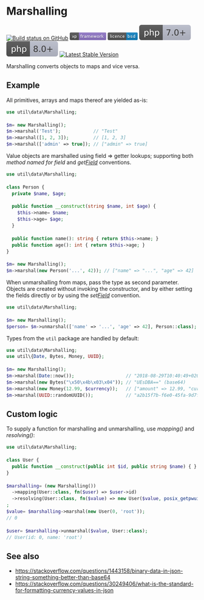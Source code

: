 Marshalling
========================================================================

[![Build status on GitHub](https://github.com/xp-forge/marshalling/workflows/Tests/badge.svg)](https://github.com/xp-forge/marshalling/actions)
[![XP Framework Module](https://raw.githubusercontent.com/xp-framework/web/master/static/xp-framework-badge.png)](https://github.com/xp-framework/core)
[![BSD Licence](https://raw.githubusercontent.com/xp-framework/web/master/static/licence-bsd.png)](https://github.com/xp-framework/core/blob/master/LICENCE.md)
[![Requires PHP 7.0+](https://raw.githubusercontent.com/xp-framework/web/master/static/php-7_0plus.svg)](http://php.net/)
[![Supports PHP 8.0+](https://raw.githubusercontent.com/xp-framework/web/master/static/php-8_0plus.svg)](http://php.net/)
[![Latest Stable Version](https://poser.pugx.org/xp-forge/marshalling/version.svg)](https://packagist.org/packages/xp-forge/marshalling)

Marshalling converts objects to maps and vice versa.

Example
-------
All primitives, arrays and maps thereof are yielded as-is:

```php
use util\data\Marshalling;

$m= new Marshalling();
$m->marshal('Test');            // "Test"
$m->marshal([1, 2, 3]);         // [1, 2, 3]
$m->marshal(['admin' => true]); // ["admin" => true]
```

Value objects are marshalled using field => getter lookups; supporting both *method named for field* and *get[Field]()* conventions.

```php
use util\data\Marshalling;

class Person {
  private $name, $age;

  public function __construct(string $name, int $age) {
    $this->name= $name;
    $this->age= $age;
  }

  public function name(): string { return $this->name; }
  public function age(): int { return $this->age; }
}

$m= new Marshalling();
$m->marshal(new Person('...', 42)); // ["name" => "...", "age" => 42]
```

When unmarshalling from maps, pass the type as second parameter. Objects are created without invoking the constructor, and by either setting the fields directly or by using the *set[Field]()* convention.

```php
use util\data\Marshalling;

$m= new Marshalling();
$person= $m->unmarshal(['name' => '...', 'age' => 42], Person::class);
```

Types from the `util` package are handled by default:

```php
use util\data\Marshalling;
use util\{Date, Bytes, Money, UUID};

$m= new Marshalling();
$m->marshal(Date::now());                   // "2018-08-29T10:40:49+0200" (ISO 8601)
$m->marshal(new Bytes("\x50\x4b\x03\x04")); // "UEsDBA==" (base64)
$m->marshal(new Money(12.99, $currency));   // ["amount" => 12.99, "currency" => "EUR"]
$m->marshal(UUID::randomUUID());            // "a2b15f7b-f6e0-45fa-9d7f-703fda05d4ac"
```

Custom logic
------------
To supply a function for marshalling and unmarshalling, use *mapping()* and *resolving()*:

```php
use util\data\Marshalling;

class User {
  public function __construct(public int $id, public string $name) { }
}

$marshalling= (new Marshalling())
  ->mapping(User::class, fn($user) => $user->id)
  ->resolving(User::class, fn($value) => new User($value, posix_getpwuid($value)['name'])
;
$value= $marshalling->marshal(new User(0, 'root'));
// 0

$user= $marshalling->unmarshal($value, User::class);
// User(id: 0, name: 'root')
```

See also
--------
* https://stackoverflow.com/questions/1443158/binary-data-in-json-string-something-better-than-base64
* https://stackoverflow.com/questions/30249406/what-is-the-standard-for-formatting-currency-values-in-json